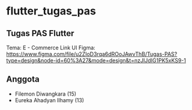 # flutter_tugas_pas

## Tugas PAS Flutter
Tema: E - Commerce
Link UI Figma: https://www.figma.com/file/u2ZIoD3rqa6dROoJAwvThB/Tugas-PAS?type=design&node-id=60%3A27&mode=design&t=nzJIJdIG1PK5xKS9-1

## Anggota
- Filemon Diwangkara (15)
- Eureka Ahadyan Ilhamy (13)
